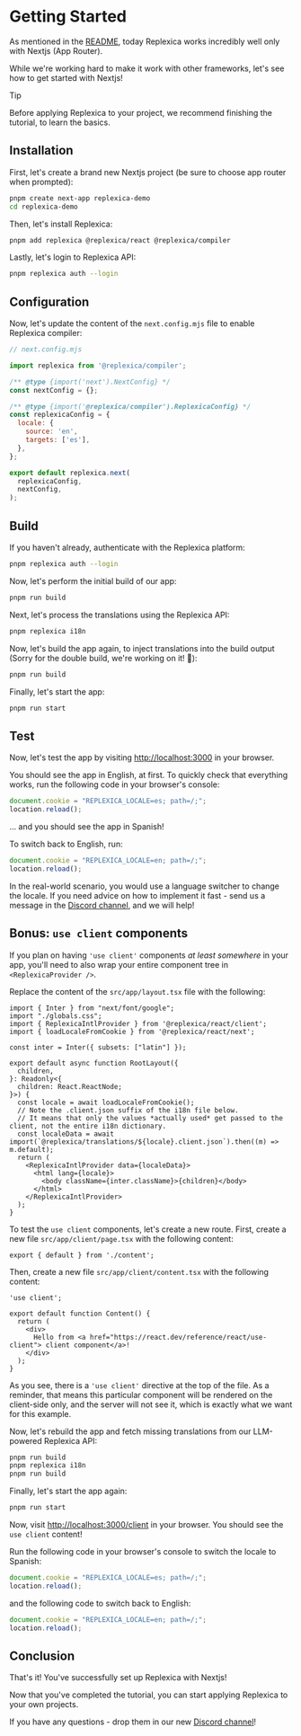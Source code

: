 # Getting Started

As mentioned in the [README](/readme.md), today Replexica works incredibly well only with Nextjs (App Router).

While we're working hard to make it work with other frameworks, let's see how to get started with Nextjs!

> [!TIP]
> Before applying Replexica to your project, we recommend finishing the tutorial, to learn the basics.

## Installation

First, let's create a brand new Nextjs project (be sure to choose app router when prompted):

```bash
pnpm create next-app replexica-demo
cd replexica-demo
```

Then, let's install Replexica:

```bash
pnpm add replexica @replexica/react @replexica/compiler
```

Lastly, let's login to Replexica API:

```bash
pnpm replexica auth --login
```

## Configuration

Now, let's update the content of the `next.config.mjs` file to enable Replexica compiler:

```js
// next.config.mjs

import replexica from '@replexica/compiler';

/** @type {import('next').NextConfig} */
const nextConfig = {};

/** @type {import('@replexica/compiler').ReplexicaConfig} */
const replexicaConfig = {
  locale: {
    source: 'en',
    targets: ['es'],
  },
};

export default replexica.next(
  replexicaConfig,
  nextConfig,
);

```

## Build

If you haven't already, authenticate with the Replexica platform:

```bash
pnpm replexica auth --login
```

Now, let's perform the initial build of our app:

```bash
pnpm run build
```

Next, let's process the translations using the Replexica API:

```bash
pnpm replexica i18n
```

Now, let's build the app again, to inject translations into the build output (Sorry for the double build, we're working on it! 🙏):

```bash
pnpm run build
```

Finally, let's start the app:

```bash
pnpm run start
```

## Test

Now, let's test the app by visiting [http://localhost:3000](http://localhost:3000) in your browser.

You should see the app in English, at first. To quickly check that everything works, run the following code in your browser's console:

```js
document.cookie = "REPLEXICA_LOCALE=es; path=/;";
location.reload();
```

... and you should see the app in Spanish!

To switch back to English, run:

```js
document.cookie = "REPLEXICA_LOCALE=en; path=/;";
location.reload();
```

In the real-world scenario, you would use a language switcher to change the locale. If you need advice on how to implement it fast - send us a message in the [Discord channel](https://discord.gg/GeK6AuSqzw), and we will help!

## Bonus: `use client` components

If you plan on having `'use client'` components *at least somewhere* in your app, you'll need to also wrap your entire component tree in `<ReplexicaProvider />`.

Replace the content of the `src/app/layout.tsx` file with the following:

```tsx
import { Inter } from "next/font/google";
import "./globals.css";
import { ReplexicaIntlProvider } from '@replexica/react/client';
import { loadLocaleFromCookie } from '@replexica/react/next';

const inter = Inter({ subsets: ["latin"] });

export default async function RootLayout({
  children,
}: Readonly<{
  children: React.ReactNode;
}>) {
  const locale = await loadLocaleFromCookie();
  // Note the .client.json suffix of the i18n file below.
  // It means that only the values *actually used* get passed to the client, not the entire i18n dictionary.
  const localeData = await import(`@replexica/translations/${locale}.client.json`).then((m) => m.default);
  return (
    <ReplexicaIntlProvider data={localeData}>
      <html lang={locale}>
        <body className={inter.className}>{children}</body>
      </html>
    </ReplexicaIntlProvider>
  );
}
```

To test the `use client` components, let's create a new route. First, create a new file `src/app/client/page.tsx` with the following content:

```tsx
export { default } from './content';
```

Then, create a new file `src/app/client/content.tsx` with the following content:

```tsx
'use client';

export default function Content() {
  return (
    <div>
      Hello from <a href="https://react.dev/reference/react/use-client"> client component</a>!
    </div>
  );
}
```

As you see, there is a `'use client'` directive at the top of the file. As a reminder, that means this particular component will be rendered on the client-side only, and the server will not see it, which is exactly what we want for this example.

Now, let's rebuild the app and fetch missing translations from our LLM-powered Replexica API:

```bash
pnpm run build
pnpm replexica i18n
pnpm run build
```

Finally, let's start the app again:

```bash
pnpm run start
```

Now, visit [http://localhost:3000/client](http://localhost:3000/client) in your browser. You should see the `use client` content!

Run the following code in your browser's console to switch the locale to Spanish:

```js
document.cookie = "REPLEXICA_LOCALE=es; path=/;";
location.reload();
```

and the following code to switch back to English:

```js
document.cookie = "REPLEXICA_LOCALE=en; path=/;";
location.reload();
```

## Conclusion

That's it! You've successfully set up Replexica with Nextjs!

Now that you've completed the tutorial, you can start applying Replexica to your own projects.

If you have any questions - drop them in our new [Discord channel](https://discord.gg/GeK6AuSqzw)!

